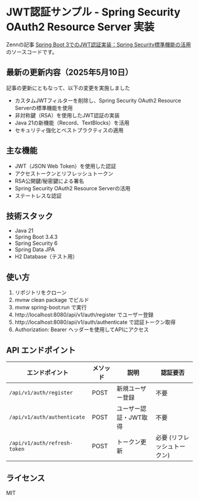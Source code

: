 # JWT認証サンプル - Spring Security OAuth2 Resource Server 実装

Zennの記事 [Spring Boot 3でのJWT認証実装：Spring Security標準機能の活用](https://zenn.dev/okamyuji/articles/0bfcc5a9b17cb5)のソースコードです。

## 最新の更新内容（2025年5月10日）

記事の更新にともなって、以下の変更を実施しました

- カスタムJWTフィルターを削除し、Spring Security OAuth2 Resource Serverの標準機能を使用
- 非対称鍵（RSA）を使用したJWT認証の実装
- Java 21の新機能（Record、TextBlocks）を活用
- セキュリティ強化とベストプラクティスの適用

## 主な機能

- JWT（JSON Web Token）を使用した認証
- アクセストークンとリフレッシュトークン
- RSA公開鍵/秘密鍵による署名
- Spring Security OAuth2 Resource Serverの活用
- ステートレスな認証

## 技術スタック

- Java 21
- Spring Boot 3.4.3
- Spring Security 6
- Spring Data JPA
- H2 Database（テスト用）

## 使い方

1. リポジトリをクローン
2. mvnw clean package でビルド
3. mvnw spring-boot:run で実行
4. http://localhost:8080/api/v1/auth/register でユーザー登録
5. http://localhost:8080/api/v1/auth/authenticate で認証トークン取得
6. Authorization: Bearer <token> ヘッダーを使用してAPIにアクセス

## API エンドポイント

| エンドポイント | メソッド | 説明 | 認証要否 |
|--------------|--------|-----|---------|
| `/api/v1/auth/register` | POST | 新規ユーザー登録 | 不要 |
| `/api/v1/auth/authenticate` | POST | ユーザー認証・JWT取得 | 不要 |
| `/api/v1/auth/refresh-token` | POST | トークン更新 | 必要 (リフレッシュトークン) |

## ライセンス

MIT
